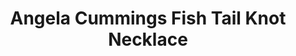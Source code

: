 ---
title: Angela Cummings Fish Tail Knot Necklace
description: |
  A double strand of 108 Cultured Pearls is finished with a beautifully detailed, sculpted Fish Tail Pave Diamond clasp - elevated whimsy at its best.
specs: |
  7 1/2 - 8mm Cultured Pearls with 2.18 carats of White Diamonds, set in Platinum.
images:
  - /uploads/angela-cummings-for-assael-fish-tail-knot-necklace.png
_category:
order: 23
tags:
  - necklaces
---
